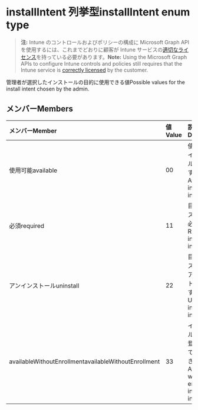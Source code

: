 # <a name="installintent-enum-type"></a><span data-ttu-id="44b5b-101">installIntent 列挙型</span><span class="sxs-lookup"><span data-stu-id="44b5b-101">installIntent enum type</span></span>

> <span data-ttu-id="44b5b-102">**注:** Intune のコントロールおよびポリシーの構成に Microsoft Graph API を使用するには、これまでどおりに顧客が Intune サービスの[適切なライセンス](https://go.microsoft.com/fwlink/?linkid=839381)を持っている必要があります。</span><span class="sxs-lookup"><span data-stu-id="44b5b-102">**Note:** Using the Microsoft Graph APIs to configure Intune controls and policies still requires that the Intune service is [correctly licensed](https://go.microsoft.com/fwlink/?linkid=839381) by the customer.</span></span>

<span data-ttu-id="44b5b-103">管理者が選択したインストールの目的に使用できる値</span><span class="sxs-lookup"><span data-stu-id="44b5b-103">Possible values for the install intent chosen by the admin.</span></span>
## <a name="members"></a><span data-ttu-id="44b5b-104">メンバー</span><span class="sxs-lookup"><span data-stu-id="44b5b-104">Members</span></span>
|<span data-ttu-id="44b5b-105">メンバー</span><span class="sxs-lookup"><span data-stu-id="44b5b-105">Member</span></span>|<span data-ttu-id="44b5b-106">値</span><span class="sxs-lookup"><span data-stu-id="44b5b-106">Value</span></span>|<span data-ttu-id="44b5b-107">説明</span><span class="sxs-lookup"><span data-stu-id="44b5b-107">Description</span></span>|
|:---|:---|:---|
|<span data-ttu-id="44b5b-108">使用可能</span><span class="sxs-lookup"><span data-stu-id="44b5b-108">available</span></span>|<span data-ttu-id="44b5b-109">0</span><span class="sxs-lookup"><span data-stu-id="44b5b-109">0</span></span>|<span data-ttu-id="44b5b-110">使用可能なインストールの目的です。</span><span class="sxs-lookup"><span data-stu-id="44b5b-110">Available install intent.</span></span>|
|<span data-ttu-id="44b5b-111">必須</span><span class="sxs-lookup"><span data-stu-id="44b5b-111">required</span></span>|<span data-ttu-id="44b5b-112">1</span><span class="sxs-lookup"><span data-stu-id="44b5b-112">1</span></span>|<span data-ttu-id="44b5b-113">目的のインストールが必要です。</span><span class="sxs-lookup"><span data-stu-id="44b5b-113">Required install intent.</span></span>|
|<span data-ttu-id="44b5b-114">アンインストール</span><span class="sxs-lookup"><span data-stu-id="44b5b-114">uninstall</span></span>|<span data-ttu-id="44b5b-115">2</span><span class="sxs-lookup"><span data-stu-id="44b5b-115">2</span></span>|<span data-ttu-id="44b5b-116">目的のインストールをアンインストールします。</span><span class="sxs-lookup"><span data-stu-id="44b5b-116">Uninstall install intent.</span></span>|
|<span data-ttu-id="44b5b-117">availableWithoutEnrollment</span><span class="sxs-lookup"><span data-stu-id="44b5b-117">availableWithoutEnrollment</span></span>|<span data-ttu-id="44b5b-118">3</span><span class="sxs-lookup"><span data-stu-id="44b5b-118">3</span></span>|<span data-ttu-id="44b5b-119">インストールの目的を登録しなくても使用できます。</span><span class="sxs-lookup"><span data-stu-id="44b5b-119">Available without enrollment install intent.</span></span>|



